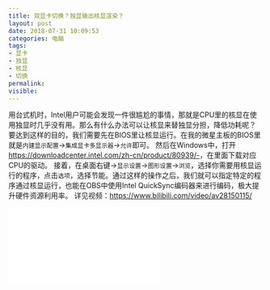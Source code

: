 ```yaml
---
title: 双显卡切换？独显输出核显渲染？
layout: post
date: 2018-07-31 10:09:53
categories: 电脑
tags:
- 显卡
- 独显
- 核显
- 切换
permalink:
visible:
---
```

用台式机时，Intel用户可能会发现一件很尴尬的事情，那就是CPU里的核显在使用独显时几乎没有用。那么有什么办法可以让核显来替独显分担，降低功耗呢？
要达到这样的目的，我们需要先在BIOS里让核显运行。在我的微星主板的BIOS里就是`内建显示配置`->`集成显卡多显示器`->`允许`即可。
然后在Windows中，打开<https://downloadcenter.intel.com/zh-cn/product/80939/->，在里面下载对应CPU的驱动。
接着，在桌面右键->`显示设置`->`图形设置`->`浏览`，选择你需要用核显运行的程序，点击`选项`，选择节能。通过这样的操作之后，我们就可以指定特定的程序通过核显运行，也能在OBS中使用Intel QuickSync编码器来进行编码，极大提升硬件资源利用率。
详见视频：<https://www.bilibili.com/video/av28150115/>
<iframe src="//player.bilibili.com/player.html?aid=28150115" scrolling="no" border="0" frameborder="no" framespacing="0" allowfullscreen="true"> </iframe>